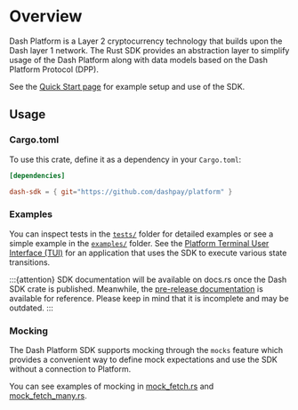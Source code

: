 # Overview

Dash Platform is a Layer 2 cryptocurrency technology that builds upon the Dash layer 1 network. The
Rust SDK provides an abstraction layer to simplify usage of the Dash Platform along with data models
based on the Dash Platform Protocol (DPP).

See the [Quick Start page](quick-start.md) for example setup and use of the SDK.

## Usage

### Cargo.toml

To use this crate, define it as a dependency in your `Cargo.toml`:

```toml
[dependencies]

dash-sdk = { git="https://github.com/dashpay/platform" }
```

### Examples

You can inspect tests in the
[`tests/`](https://github.com/dashpay/platform/tree/v1.0-dev/packages/rs-sdk/tests/) folder for
detailed examples or see a simple example in the
[`examples/`](https://github.com/dashpay/platform/tree/v1.0-dev/packages/rs-sdk/examples) folder.
See the [Platform Terminal User Interface (TUI)](https://github.com/dashpay/platform-tui/) for an
application that uses the SDK to execute various state transitions.

:::{attention}
SDK documentation will be available on docs.rs once the Dash SDK crate is published. Meanwhile,
the [pre-release documentation](https://dashpay.github.io/docs-platform/dash_sdk/) is available
for reference. Please keep in mind that it is incomplete and may be outdated.
:::

### Mocking

The Dash Platform SDK supports mocking through the `mocks` feature which provides a convenient way
to define mock expectations and use the SDK without a connection to Platform.

You can see examples of mocking in
[mock_fetch.rs](https://github.com/dashpay/platform/blob/master/packages/rs-sdk/tests/fetch/mock_fetch.rs)
and
[mock_fetch_many.rs](https://github.com/dashpay/platform/blob/master/packages/rs-sdk/tests/fetch/mock_fetch_many.rs).
